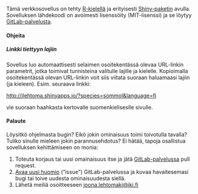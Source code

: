 Tämä verkkosovellus on tehty [R-kielellä](https://cran.r-project.org/index.html) ja erityisesti [Shiny-paketin](https://shiny.rstudio.com) avulla. Sovelluksen lähdekoodi on avoimesti lisenssöity (MIT-lisenssi) ja se löytyy [GitLab-palvelusta](https://gitlab.com/tringa-ry/halias-browser).

#### Ohjeita

##### Linkki tiettyyn lajiin

Sovellus luo automaattisesti selaimen osoitekentässä olevaa URL-linkin parametrit, jotka toimivat tunnisteina valitulle lajille ja kielelle. Kopioimalla osoitekentässä olevan URL-linkin voit siis viitata suoraan haluamaasi lajiin (ja kieleen). Esim. seuraava linkki: 

http://jlehtoma.shinyapps.io/?species=sommol&language=fi

vie suoraan haahkasta kertovalle suomenkieliseslle sivulle.

#### Palaute

Löysitkö ohjelmasta bugin? Eikö jokin ominaisuus toimi toivotulla tavalla? Tuliko sinulle mieleen jokin parannusehdotus? Ei hätää, tapoja osallistua sovelluksen kehittämiseen on monia:

1. Toteuta korjaus tai uusi omainaisuus itse ja jätä [GitLab-palvelussa](https://gitlab.com/tringa-ry/halias-browser) pull request.
2. [Avaa uusi huomio](https://gitlab.com/tringa-ry/halias-browser/issues/new?issue%5Bassignee_id%5D=&issue%5Bmilestone_id%5D=) (“issue”) GitLab-palvelussa ja kuvaa havaitesemasi bugi tai toive uudesta ominaisuudesta siellä.
3. Lähetä meiliä osoitteeseen <joona.lehtomaki@iki.fi>